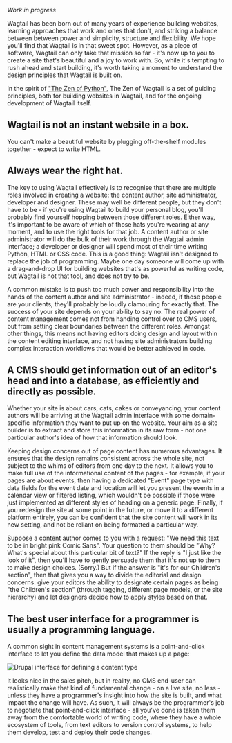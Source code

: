 _Work in progress_

Wagtail has been born out of many years of experience building websites, learning approaches that work and ones that don't, and striking a balance between between power and simplicity, structure and flexibility. We hope you'll find that Wagtail is in that sweet spot. However, as a piece of software, Wagtail can only take that mission so far - it's now up to you to create a site that's beautiful and a joy to work with. So, while it's tempting to rush ahead and start building, it's worth taking a moment to understand the design principles that Wagtail is built on.

In the spirit of ["The Zen of Python"](https://www.python.org/dev/peps/pep-0020/), The Zen of Wagtail is a set of guiding principles, both for building websites in Wagtail, and for the ongoing development of Wagtail itself.

## Wagtail is not an instant website in a box.
You can't make a beautiful website by plugging off-the-shelf modules together - expect to write HTML.

## Always wear the right hat.
The key to using Wagtail effectively is to recognise that there are multiple roles involved in creating a website: the content author, site administrator, developer and designer. These may well be different people, but they don't have to be - if you're using Wagtail to build your personal blog, you'll probably find yourself hopping between those different roles. Either way, it's important to be aware of which of those hats you're wearing at any moment, and to use the right tools for that job. A content author or site administrator will do the bulk of their work through the Wagtail admin interface; a developer or designer will spend most of their time writing Python, HTML or CSS code. This is a good thing: Wagtail isn't designed to replace the job of programming. Maybe one day someone will come up with a drag-and-drop UI for building websites that's as powerful as writing code, but Wagtail is not that tool, and does not try to be.

A common mistake is to push too much power and responsibility into the hands of the content author and site administrator - indeed, if those people are your clients, they'll probably be loudly clamouring for exactly that. The success of your site depends on your ability to say no. The real power of content management comes not from handing control over to CMS users, but from setting clear boundaries between the different roles. Amongst other things, this means not having editors doing design and layout within the content editing interface, and not having site administrators building complex interaction workflows that would be better achieved in code.

## A CMS should get information out of an editor's head and into a database, as efficiently and directly as possible.

Whether your site is about cars, cats, cakes or conveyancing, your content authors will be arriving at the Wagtail admin interface with some domain-specific information they want to put up on the website. Your aim as a site builder is to extract and store this information in its raw form - not one particular author's idea of how that information should look.

Keeping design concerns out of page content has numerous advantages. It ensures that the design remains consistent across the whole site, not subject to the whims of editors from one day to the next. It allows you to make full use of the informational content of the pages - for example, if your pages are about events, then having a dedicated "Event" page type with data fields for the event date and location will let you present the events in a calendar view or filtered listing, which wouldn't be possible if those were just implemented as different styles of heading on a generic page. Finally, if you redesign the site at some point in the future, or move it to a different platform entirely, you can be confident that the site content will work in its new setting, and not be reliant on being formatted a particular way.

Suppose a content author comes to you with a request: "We need this text to be in bright pink Comic Sans". Your question to them should be "Why? What's special about this particular bit of text?" If the reply is "I just like the look of it", then you'll have to gently persuade them that it's not up to them to make design choices. (Sorry.) But if the answer is "it's for our Children's section", then that gives you a way to divide the editorial and design concerns: give your editors the ability to designate certain pages as being "the Children's section" (through tagging, different page models, or the site hierarchy) and let designers decide how to apply styles based on that.

## The best user interface for a programmer is usually a programming language.

A common sight in content management systems is a point-and-click interface to let you define the data model that makes up a page:

![Drupal interface for defining a content type](https://d7j863fr5jhrr.cloudfront.net/wp-content/uploads/2014/12/drupal-fields.jpg?x71388)

It looks nice in the sales pitch, but in reality, no CMS end-user can realistically make that kind of fundamental change - on a live site, no less - unless they have a programmer's insight into how the site is built, and what impact the change will have. As such, it will always be the programmer's job to negotiate that point-and-click interface - all you've done is taken them away from the comfortable world of writing code, where they have a whole ecosystem of tools, from text editors to version control systems, to help them develop, test and deploy their code changes.
